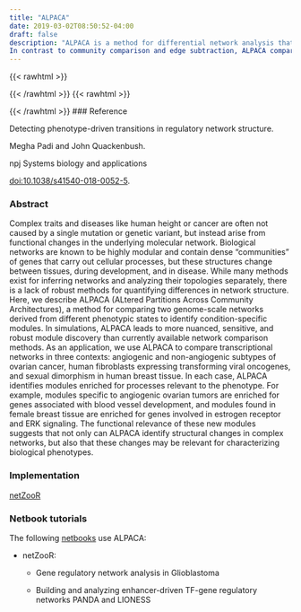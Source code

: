```yaml
---
title: "ALPACA"
date: 2019-03-02T08:50:52-04:00
draft: false
description: "ALPACA is a method for differential network analysis that is based on a novel approach to comparison of network community structures. Comparisons of community structure have typically been accomplished by assessing which nodes switch community membership between networks ("community comparison") or by computing the edge weight differences by subtracting the adjacency matrices of two networks and then performing community detection on the resulting differential network ("edge subtraction"). Both these approaches have important limitations. Community comparison is subject to a resolution limit and cannot detect differences smaller than the average community size in a network. Edge subtraction transfers noise from both of the original networks to the differential network, leading to an imprecise estimator. Moreover, positive and negative edge differences cannot be distinguished in the subsequent community detection performed on the differential network.
In contrast to community comparison and edge subtraction, ALPACA compares the community structure of two networks by optimizing a new metric: "differential modularity". In the ALPACA algorithm, one network is defined as the reference network and the second is defined as the perturbed network. The differential modularity metric measures the extent to which edges in a community in the perturbed network differ from those that would be expected by random chance according to a null distribution based on the reference network. Community structure of the perturbed network is determined by maximizing this differential modularity. The resulting communities are 'differential modules' that show how the perturbed network differs from the reference network at the community level."
---
```


{{< rawhtml >}}
<script type='text/javascript' src='https://d1bxh8uas1mnw7.cloudfront.net/assets/embed.js'></script>
{{< /rawhtml >}}
{{< rawhtml >}}
<div data-badge-popover="right" data-badge-type="donut" data-doi="10.1038/s41540-018-0052-5" data-hide-no-mentions="true" class="altmetric-embed"></div>
{{< /rawhtml >}}
### Reference

Detecting phenotype-driven transitions in regulatory network structure. 

Megha Padi and John Quackenbush.

npj Systems biology and applications

[doi:10.1038/s41540-018-0052-5](https://www.nature.com/articles/s41540-018-0052-5).

### Abstract

Complex traits and diseases like human height or cancer are often not caused by a single mutation or genetic variant, but instead arise from functional changes in the underlying molecular network. Biological networks are known to be highly modular and contain dense “communities” of genes that carry out cellular processes, but these structures change between tissues, during development, and in disease. While many methods exist for inferring networks and analyzing their topologies separately, there is a lack of robust methods for quantifying differences in network structure. Here, we describe ALPACA (ALtered Partitions Across Community Architectures), a method for comparing two genome-scale networks derived from different phenotypic states to identify condition-specific modules. In simulations, ALPACA leads to more nuanced, sensitive, and robust module discovery than currently available network comparison methods. As an application, we use ALPACA to compare transcriptional networks in three contexts: angiogenic and non-angiogenic subtypes of ovarian cancer, human fibroblasts expressing transforming viral oncogenes, and sexual dimorphism in human breast tissue. In each case, ALPACA identifies modules enriched for processes relevant to the phenotype. For example, modules specific to angiogenic ovarian tumors are enriched for genes associated with blood vessel development, and modules found in female breast tissue are enriched for genes involved in estrogen receptor and ERK signaling. The functional relevance of these new modules suggests that not only can ALPACA identify structural changes in complex networks, but also that these changes may be relevant for characterizing biological phenotypes.

### Implementation

[netZooR](https://github.com/netZoo/netZooR)

### Netbook tutorials

The following [netbooks](http://netbooks.networkmedicine.org) use ALPACA:

- netZooR:

    - Gene regulatory network analysis in Glioblastoma

	- Building and analyzing enhancer-driven TF-gene regulatory networks PANDA and LIONESS
